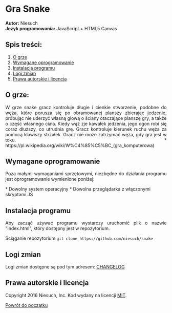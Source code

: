 # Gra Snake
<b>Autor:</b> Niesuch <br />
<b>Jezyk programowania:</b> JavaScript + HTML5 Canvas <br />

## Spis treści:
1. [O grze](https://github.com/niesuch/snake#o-grze)
2. [Wymagane oprogramowanie](https://github.com/niesuch/snake#wymagane-oprogramowanie)
3. [Instalacja programu](https://github.com/niesuch/snake#instalacja-programu)
4. [Logi zmian](https://github.com/niesuch/snake#logi-zmian)
5. [Prawa autorskie i licencja](https://github.com/niesuch/snake#prawa-autorskie-i-licencja)

## O grze:
<p align="justify">W grze snake gracz kontroluje długie i cienkie stworzenie, podobne do węża, które porusza się po obramowanej planszy zbierając jedzenie, próbując nie uderzyć własną głową o ściany otaczające planszę gry, a także o część własnego ciała. Kiedy wąż zje kawałek jedzenia, jego ogon robi się coraz dłuższy, co utrudnia grę. Gracz kontroluje kierunek ruchu węża za pomocą klawiszy strzałek. Gracz nie może zatrzymać węża, gdy gra jest w toku. * https://pl.wikipedia.org/wiki/W%C4%85%C5%BC_(gra_komputerowa)</p>

## Wymagane oprogramowanie
<p align="justify">Poza małymi wymaganiami sprzętowymi, niezbędne do działania programu jest oprogramowanie wymienione poniżej: </p>
* Dowolny system operacyjny 
* Dowolna przeglądarka z włączonymi skryptami JS

## Instalacja programu
<p align="justify">Aby zacząć używać programu wystarczy uruchomić plik o nazwie "index.html", który dostępny jest w repozytorium. </p>

Ściąganie repozytorium
    `git clone https://github.com/niesuch/snake`

## Logi zmian
Logi zmian dostępne są pod tym adresem: [CHANGELOG](https://github.com/niesuch/snake/releases)

## Prawa autorskie i licencja
Copyright 2016 Niesuch, Inc. Kod wydany na licencji [MIT](https://github.com/niesuch/snake/blob/master/LICENSE.md).

[Powrót do początku](https://github.com/niesuch/snake/blob/master/README.md#gra-snake)

